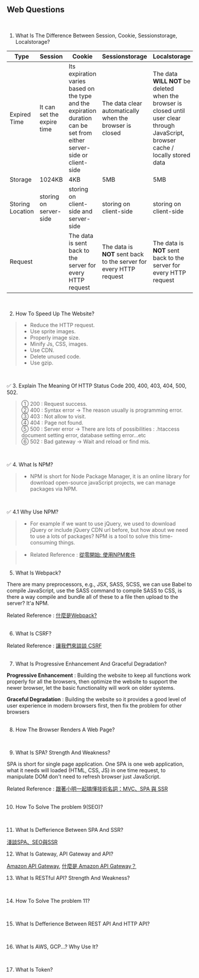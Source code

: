## Web Questions
<br/>

1. What Is The Difference Between Session, Cookie, Sessionstorage, Localstorage?

| Type |  Session |  Cookie |  Sessionstorage |  Localstorage | 
|---|---|---|---|---|
| Expired Time  | It can set the expire time | Its expiration varies based on the type and the expiration duration can be set from either server-side or client-side  | The data clear automatically when the browser is closed | The data **WILL NOT** be deleted when the browser is closed until user clear through JavaScript, browser cache / locally stored data |
| Storage  | 1024KB |  4KB | 5MB | 5MB  |
| Storing Location | storing on server-side   | storing on client-side and server-side | storing on client-side | storing on client-side |
| Request |   | The data is sent back to the server for every HTTP request | The data is **NOT** sent back to the server for every HTTP request | The data is **NOT** sent back to the server for every HTTP request |
<br/>

2. How To Speed Up The Website?

> - Reduce the HTTP request. <br/>
> - Use sprite images. <br/>
> - Properly image size.
> - Minify Js, CSS, images. <br/>
> - Use CDN. <br/>
> - Delete unused code. <br/>
> - Use gzip.
<br/>

:white_check_mark: 3. Explain The Meaning Of HTTP Status Code 200, 400, 403, 404, 500, 502. 

> ① 200 : Request success. <br/>
> ② 400 : Syntax error -> The reason usually is programming error. <br/>
> ③ 403 : Not allow to visit. <br/>
> ④ 404 : Page not found. <br/>
> ⑤ 500 : Server error -> There are lots of possibilities : .htaccess document setting error, database setting error...etc <br/>
> ⑥ 502 : Bad gateway -> Wait and reload or find mis.
<br/>

:white_check_mark: 4. What Is NPM?

> - NPM is short for Node Package Manager, it is an online library for download open-source javaScript projects,
we can manage packages via NPM.
<br/>

:white_check_mark: 4.1 Why Use NPM?
> - For example if we want to use jQuery, we used to download jQuery or include jQuery CDN url before, but how about we need to use a lots of packages? NPM is a tool to solve this time-consuming things.

> - Related Reference : [從零開始: 使用NPM套件](https://medium.com/html-test/從零開始-使用npm套件-317beefdf182)
<br/><br/>

5. What Is Webpack?

There are many preprocessors, e.g., JSX, SASS, SCSS, we can use Babel to compile JavaScript, use the SASS command to compile SASS to CSS, is there a way compile and bundle all of these to a file then upload to the server? It'a NPM.

Related Reference : [什麼是Webpack?](https://medium.com/i-am-mike/什麼是webpack-你需要webpack嗎-2d8f9658241d)
<br/><br/>

6. What Is CSRF?

Related Reference : [讓我們來談談 CSRF](https://blog.techbridge.cc/2017/02/25/csrf-introduction/)
<br/><br/>

7. What Is Progressive Enhancement And Graceful Degradation?

**Progressive Enhancement** : Building the website to keep all functions work properly for all the browsers, then optimize the website to support the newer browser, let the basic functionality will work on older systems.

**Graceful Degradation** : Building the website so it provides a good level of user experience in modern browsers first, then fix the problem for other browsers 
<br/><br/>

8. How The Browser Renders A Web Page? 

<br/>

9. What Is SPA? Strength And Weakness?

SPA is short for single page application. 
One SPA is one web application, what it needs will loaded (HTML, CSS, JS) in one time request, to manipulate DOM don't need to refresh browser just JavaScript.
<br/>

Related Reference : [跟著小明一起搞懂技術名詞：MVC、SPA 與 SSR](https://medium.com/@hulitw/introduction-mvc-spa-and-ssr-545c941669e9)
<br/><br/>

10. How To Solve The problem 9(SEO)?

<br/>

11. What Is Defferience Between SPA And SSR?

[淺談SPA、SEO與SSR](https://juejin.im/entry/5bbbf852f265da0aea699497)
<br/>

12. What Is Gateway, API Gateway and API?

[Amazon API Gateway](https://aws.amazon.com/tw/api-gateway/features/), [什麼是 Amazon API Gateway？](https://docs.aws.amazon.com/zh_tw/apigateway/latest/developerguide/welcome.html)
<br/>

13. What Is RESTful API? Strength And Weakness?

<br/>

14. How To Solve The problem 11?

<br/>

15. What Is Defferience Between REST API And HTTP API?

<br/>

16. What Is AWS, GCP...? Why Use It?

<br/>

17. What Is Token?

<br/>
